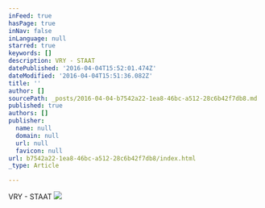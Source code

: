 ```yaml
---
inFeed: true
hasPage: true
inNav: false
inLanguage: null
starred: true
keywords: []
description: VRY - STAAT
datePublished: '2016-04-04T15:52:01.474Z'
dateModified: '2016-04-04T15:51:36.082Z'
title: ''
author: []
sourcePath: _posts/2016-04-04-b7542a22-1ea8-46bc-a512-28c6b42f7db8.md
published: true
authors: []
publisher:
  name: null
  domain: null
  url: null
  favicon: null
url: b7542a22-1ea8-46bc-a512-28c6b42f7db8/index.html
_type: Article

---
```

VRY - STAAT
![](https://the-grid-user-content.s3-us-west-2.amazonaws.com/937740dc-219c-4a7f-b917-8af56871ac3c.jpg)